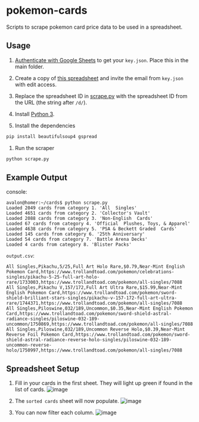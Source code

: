 # pokemon-cards

Scripts to scrape pokemon card price data to be used in a spreadsheet.

## Usage

1. [Authenticate with Google Sheets](https://docs.gspread.org/en/latest/oauth2.html) to get your `key.json`. Place this in the main folder.

1. Create a copy of [this spreadsheet](https://docs.google.com/spreadsheets/d/1qyP4u944LPuUsc1ZgTTibGZCifSkw76Vf6p7X0m9Hdg/edit?usp=sharing) and invite the email from `key.json` with edit access. 

1. Replace the spreadsheet ID in [scrape.py](scrape.py) with the spreadsheet ID from the URL (the string after `/d/`).

1. Install [Python 3](https://www.python.org/downloads/).

1. Install the dependencies
```bash
pip install beautifulsoup4 gspread
```

1. Run the scraper

```bash
python scrape.py
```


## Example Output

console:

```console
avalon@homer:~/cards$ python scrape.py 
Loaded 2049 cards from category 1. 'All  Singles'
Loaded 4651 cards from category 2. 'Collector's Vault'
Loaded 2088 cards from category 3. 'Non-English  Cards'
Loaded 67 cards from category 4. 'Official  Plushes, Toys, & Apparel'
Loaded 4638 cards from category 5. 'PSA & Beckett Graded  Cards'
Loaded 145 cards from category 6. '25th Anniversary'
Loaded 54 cards from category 7. 'Battle Arena Decks'
Loaded 4 cards from category 8. 'Blister Packs'
```

`output.csv`:

```csv
All Singles,Pikachu,5/25,Full Art Holo Rare,$0.79,Near-Mint English Pokemon Card,https://www.trollandtoad.com/pokemon/celebrations-singles/pikachu-5-25-full-art-holo-rare/1733003,https://www.trollandtoad.com/pokemon/all-singles/7088
All Singles,Pikachu V,157/172,Full Art Ultra Rare,$15.99,Near-Mint English Pokemon Card,https://www.trollandtoad.com/pokemon/sword-shield-brilliant-stars-singles/pikachu-v-157-172-full-art-ultra-rare/1744371,https://www.trollandtoad.com/pokemon/all-singles/7088
All Singles,Piloswine,032/189,Uncommon,$0.35,Near-Mint English Pokemon Card,https://www.trollandtoad.com/pokemon/sword-shield-astral-radiance-singles/piloswine-032-189-uncommon/1750869,https://www.trollandtoad.com/pokemon/all-singles/7088
All Singles,Piloswine,032/189,Uncommon Reverse Holo,$0.39,Near-Mint Reverse Foil Pokemon Card,https://www.trollandtoad.com/pokemon/sword-shield-astral-radiance-reverse-holo-singles/piloswine-032-189-uncommon-reverse-holo/1750997,https://www.trollandtoad.com/pokemon/all-singles/7088
```

## Spreadsheet Setup

1. Fill in your cards in the first sheet. They will light up green if found in the list of cards.
![image](https://user-images.githubusercontent.com/6510862/174883533-a09136ba-6702-4860-9ea0-9720391dd3ba.png)

1. The `sorted cards` sheet will now populate.
![image](https://user-images.githubusercontent.com/6510862/174884615-be7ff366-e9f3-46c3-8dd0-2adb5dcdf467.png)

1. You can now filter each column.
![image](https://user-images.githubusercontent.com/6510862/174885075-526f03c4-bed7-4340-9eca-001e028e3fc8.png)

